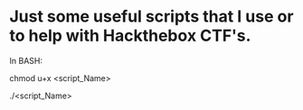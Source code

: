 # Just some useful scripts that I use or to help with Hackthebox CTF's. 
 In BASH: 
 
 chmod u+x <script_Name> 
 
 ./<script_Name>
